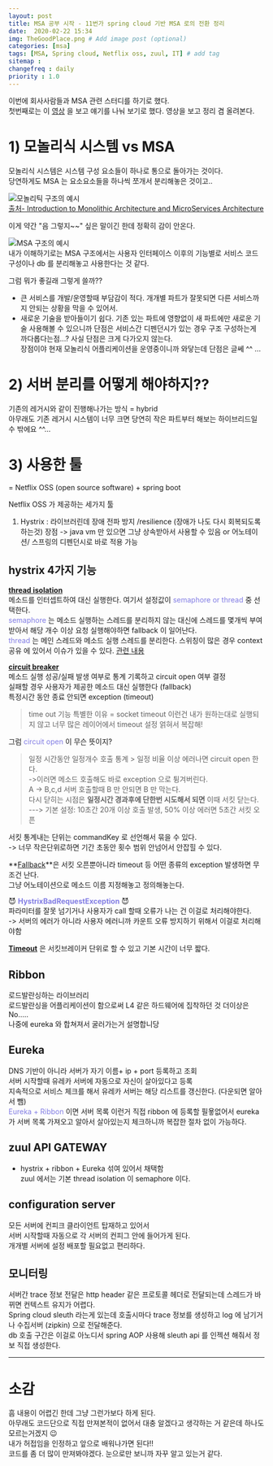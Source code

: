 ```yaml
---
layout: post
title: MSA 공부 시작 - 11번가 spring cloud 기반 MSA 로의 전환 정리
date:  2020-02-22 15:34 
img: TheGoodPlace.png # Add image post (optional)
categories: [msa]
tags: [MSA, Spring cloud, Netflix oss, zuul, IT] # add tag
sitemap :
changefreq : daily
priority : 1.0
---
```


이번에 회사사람들과 MSA 관련 스터디를 하기로 했다.  
첫번째로는 이 [영상](https://youtu.be/J-VP0WFEQsY) 을 보고 얘기를 나눠 보기로 했다. 
영상을 보고 정리 겸 올려본다.  


# 1) 모놀리식 시스템 vs MSA
   
  모놀리식 시스템은  시스템 구성 요소들이 하나로 통으로 돌아가는 것이다.  
  당연하게도 MSA 는 요소요소들을 하나씩 쪼개서 분리해놓은 것이고..  
  
![모놀리틱 구조의 예시](/assets/img/2020-02-22-MSA-study1/monolithic.png)  
[출처- Introduction to Monolithic Architecture and MicroServices Architecture](https://medium.com/koderlabs/introduction-to-monolithic-architecture-and-microservices-architecture-b211a5955c63)

  이게 약간 "음 그렇지~~" 싶은 말이긴 한데 정확히 감이 안온다.  

  ![MSA 구조의 예시](/assets/img/2020-02-22-MSA-study1/msa.png)  
  내가 이해하기로는 MSA 구조에서는 사용자 인터페이스 이후의 기능별로  서비스 코드 구성이나 db 를 분리해놓고 사용한다는 것 같다.  

  그럼 뭐가 좋길래 그렇게 쓸까??  
  +  큰  서비스를 개발/운영할때 부담감이 적다.  개개별 파트가 잘못되면 다른 서비스까지 안되는 상황을 막을 수 있어서.   
  +  새로운 기술을 받아들이기 쉽다. 기존 있는 파트에 영향없이 새 파트에만 새로운 기술 사용해볼 수 있으니까
단점은 서비스간 디펜던시가 있는 경우 구조 구성하는게 까다롭다는점...? 사실 단점은 크게 다가오지 않는다.   
장점이야 현재 모놀리식 어플리케이션을 운영중이니까 와닿는데 단점은 글쎄 ^^ ... 


# 2) 서버 분리를 어떻게 해야하지??
  기존의 레거시와 같이 진행해나가는 방식 = hybrid  
  아무래도 기존 레거시 시스템이 너무 크면 당연히 작은 파트부터 해보는 하이브리드일 수 밖에요 ^^...  


# 3) 사용한 툴
= Netflix OSS (open source software)  + spring boot

Netflix OSS 가 제공하는 세가지 툴
1) Hystrix : 라이브러린데 장애 전파 방지 /resilience (장애가 나도 다시 회복되도록 하는것)
장점 -> java vm 만 있으면 그냥 상속받아서 사용할 수 있음
        or  어노테이션/ 스프링의 디펜던시로 바로 적용 가능

## **hystrix 4가지 기능**
   **<u>thread isolation</u>**   
    메소드를 인터셉트하여 대신 실행한다.  여기서 설정값이 <span style="color:#827DE4">semaphore or thread </span>   중 선택한다.   
    <span style="color:#827DE4">semaphore</span>  는 메소드 실행하는 스레드를 분리하지 않는 대신에  스레드를 몇개씩 부여받아서 해당 개수 이상 요청 실행해야하면 fallback 이  일어난다.  
    <span style="color:#827DE4">thread</span> 는  메인 스레드와 메소드 실행 스레드를 분리한다.  스위칭이 많은 경우  context 공유 에 있어서 이슈가 있을 수 있다. [관련 내용](https://www.logicbig.com/tutorials/spring-framework/spring-cloud/hystrix-thread-local-context-propagation.html)  

  **<u>circuit breaker </u>**  
  메소드 실행 성공/실패 발생 여부로 통계 기록하고 circuit open 여부 결정  
  실패할 경우 사용자가 제공한 메소드 대신 실행한다 (fallback)  
  특정시간 동안 종료 안되면 exception (timeout)  
  > time out 기능 특별한 이유 = socket timeout 이런건 내가 원하는대로 실행되지 않고 너무 많은  레이어에서 timeout 설정 얽혀서 복잡해!  

  그럼  <span style="color:#827DE4">circuit open</span> 이 무슨 뜻이지?  
> 일정 시간동안 일정개수 호출 통계 > 일정 비율 이상 에러나면  circuit open 한다.   
  ->이러면 메소드 호출해도 바로 exception 으로 튕겨버린다.  
    A -> B,c,d 서버 호출할때 B 만 안되면 B 만 막는다.  
  다시 닫히는 시점은  **일정시간 경과후에 단한번 시도해서 되면** 이때 서킷 닫는다.  
---> 기본 설정: 10초간 20개 이상 호출 발생, 50% 이상 에러면 5초간 서킷 오픈   

  서킷 통계내는  단위는 commandKey 로 선언해서 묶을 수 있다.   
  -> 너무 작은단위로하면 기간 초동안 횟수 범위 안넘어서 안잡힐 수 있다.  

**<u>Fallback</u>**은 서킷 오픈뿐아니라 timeout 등 어떤 종류의  exception 발생하면 무조건 난다.   
그냥 어노테이션으로  메소드 이름 지정해놓고 정의해놓는다.     

 😈<span style="color:#827DE4"> **HystrixBadRequestException**</span>   😈   
파라미터를 잘못 넘기거나 사용자가 call 할때 오류가 나는 건 이걸로 처리해야한다.   
-> 서버의 에러가 아니라 사용자 에러니까 카운트 오류 방지하기 위해서 이걸로 처리해야함  

**<u>Timeout</u>** 은 서킷브레이커 단위로 할 수 있고 기본 시간이 너무 짧다. 


## Ribbon 
 로드발란싱하는 라이브러리  
 로드발란싱을 어플리케이션이 함으로써 L4 같은 하드웨어에 집착하던 것 더이상은 No.....  
 나중에 eureka 와 합쳐져서 굴러가는거 설명합니당  

## Eureka
 DNS 기반이 아니라 서버가 자기 이름+ ip + port 등록하고 조회  
 서버 시작할때 유레카 서버에 자동으로 자신이 살아있다고 등록  
 지속적으로 서비스 체크를 해서 유레카 서버는 해당 리스트를 갱신한다.  (다운되면 알아서 뺌)  
 <span style="color:#827DE4"> Eureka + Ribbon </span> 이면 서버 목록 이런거 직접 ribbon 에 등록할 필욯없어서 eureka 가 서버 목록 가져오고  알아서 살아있는지 체크하니까 복잡한 절차 없이 가능하다.   


## zuul API GATEWAY 
 + hystrix + ribbon + Eureka 섞여 있어서  채택함   
zuul 에서는 기본 thread isolation 이 semaphore 이다.  

## configuration server 
모든 서버에 컨피크 클라이언트  탑재하고 있어서   
서버 시작할때 자동으로  각 서버의 컨피그 안에 들어가게 된다.  
개개별 서버에 설정 배포할 필요없고 편리하다.   

## 모니터링  

서버간 trace 정보 전달은 http header 같은  프로토콜 헤더로 전달되는데 스레드가 바뀌면 컨텍스트 유지가 어렵다.  
Spring cloud sleuth 라는게 있는데 호출시마다 trace 정보를 생성하고  log 에 남기거나 수집서버 (zipkin) 으로 전달해준다.    
db 호출 구간은 이걸로 아노디서 spring AOP 사용해 sleuth api 를 인젝션 해줘서 정보 직접 생성한다.  

***

# 소감

흠 내용이 어렵긴 한데 그냥 그런가보다 하게 된다.  
아무래도 코드단으로 직접 만져본적이 없어서 대충 알겠다고 생각하는 거 같은데 하나도 모르는거겠지 😉  
내가 허접임을 인정하고 앞으로 배워나가면 된다!!  
코드를 좀 더 많이 만져봐야겠다.  눈으로만 보니까 자꾸 알고 있는거 같다.  




